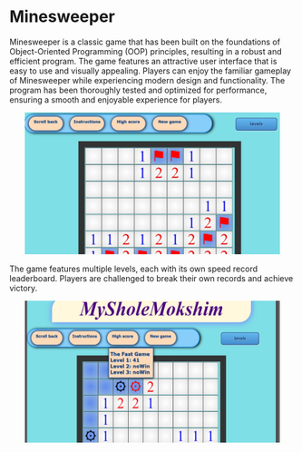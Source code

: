 # Minesweeper
Minesweeper is a classic game that has been built on the foundations of Object-Oriented Programming (OOP) principles, resulting in a robust and efficient program.
The game features an attractive user interface that is easy to use and visually appealing. Players can enjoy the familiar gameplay of Minesweeper while experiencing modern design and functionality. The program has been thoroughly tested and optimized for performance, ensuring a smooth and enjoyable experience for players.
 
<p align="center">
    <img width="450px" height="250px"src="Minesweeper/images/user1.jpeg" alt="Material Bread logo">
</p>

 The game features multiple levels, each with its own speed record leaderboard. 
                                                                                 Players are challenged to break their own records and achieve victory.
 
 <p align="center">
    <img width="450px" height="250px"src="Minesweeper/images/user2.jpeg" alt="Material Bread logo">
</p>
 

